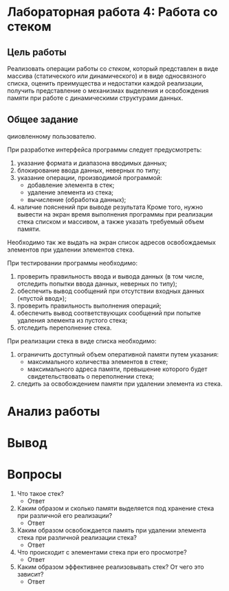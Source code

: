 # Лабораторная работа 4: Работа со стеком

## Цель работы
Реализовать операции работы со *стеком*, который представлен в виде массива (статического или динамического) и в виде односвязного списка, оценить преимущества и недостатки каждой реализации, получить представление о механизмах выделения и освобождения памяти при работе с динамическими структурами данных.

## Общее задание
qииовленному пользователю. 

При разработке интерфейса программы следует предусмотреть:
1) указание формата и диапазона вводимых данных;
2) блокирование ввода данных, неверных по типу;
3) указание операции, производимой программой:
   - добавление элемента в стек;
   - удаление элемента из стека;
   - вычисление (обработка данных);
4) наличие пояснений при выводе результата
Кроме того, нужно вывести на экран время выполнения программы при реализации стека списком и массивом, а также указать требуемый объем памяти.

Необходимо так же выдать на экран список адресов освобождаемых элементов при удалении элементов стека.


При тестировании программы необходимо:
1) проверить правильность ввода и вывода данных (в том числе, отследить
попытки ввода данных, неверных по типу);
2) обеспечить вывод сообщений при отсутствии входных данных («пустой
ввод»);
3) проверить правильность выполнения операций;
4) обеспечить вывод соответствующих сообщений при попытке удаления
элемента из пустого стека;
5) отследить переполнение стека.

При реализации стека в виде списка необходимо:
1) ограничить доступный объем оперативной памяти путем указания:
   - максимального количества элементов в стеке;
   - максимального адреса памяти, превышение которого будет свидетельствовать о переполнении стека;
2) следить за освобождением памяти при удалении элемента из стека.
   
# Анализ работы
   
# Вывод 

# Вопросы 
1. Что такое стек?
	- Ответ 
2. Каким образом и сколько памяти выделяется под хранение стека при
различной его реализации?
	- Ответ 
3. Каким образом освобождается память при удалении элемента стека при
различной реализации стека?
	- Ответ 
4. Что происходит с элементами стека при его просмотре?
	- Ответ 
5. Каким образом эффективнее реализовывать стек? От чего это зависит?
	- Ответ 